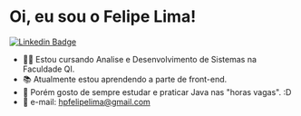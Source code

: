 
# Oi, eu sou o Felipe Lima!

[![Linkedin Badge](https://img.shields.io/badge/-LinkedIn-blue?style=flat-square&logo=Linkedin&logoColor=white&link=https://www.linkedin.com/in/felipelimados-santos/)](https://www.linkedin.com/in/felipelimados-santos/)


- 🧑‍💻 Estou cursando Analise e Desenvolvimento de Sistemas na Faculdade QI.
- 📚 Atualmente estou aprendendo a parte de front-end. 
- 📓 Porém gosto de sempre estudar e praticar Java nas "horas vagas". :D
- 📩 e-mail: hpfelipelima@gmail.com


